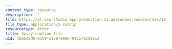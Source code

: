 ```yaml
---
content_type: resource
description: ''
file: https://ol-ocw-studio-app-production.s3.amazonaws.com/courses/18-01sc-single-variable-calculus-fall-2010/c86bd8d60c6951799e8691657d2d8813_5q_3FDOkVRQ.vtt
file_type: application/x-subrip
resourcetype: Other
title: 3play caption file
uid: c86bd8d6-0c69-5179-9e86-91657d2d8813
---
```

